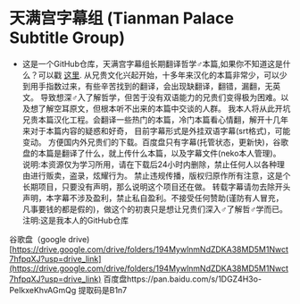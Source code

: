 # 天满宫字幕组     (Tianman Palace Subtitle Group)
-  这是一个GitHub仓库，天满宫字幕组长期翻译哲学♂本篇,如果你不知道这是什么？可以戳 <a href="https://jump2.bdimg.com/p/8986183071">这里</a>.
从兄贵文化兴起开始，十多年来汉化的本篇非常少，可以少到用手指数过来，有些辛苦找到的翻译，会出现缺翻译，翻错，漏翻，无英文。
导致想深♂入了解哲学，但苦于没有双语能力的兄贵们变得极为困难。以及想了解空耳原文，但根本听不出来的本篇中交谈的人群。
我本人将从此开坑兄贵本篇汉化工程。会翻译一些热门的本篇，冷门本篇看心情翻，解开十几年来对于本篇内容的疑惑和好奇，
目前字幕形式是外挂双语字幕(srt格式)，可能变动。
方便国内外兄贵们的下载。百度盘只有字幕(托管状态，更新快)，谷歌盘的本篇是翻译了什么，就上传什么本篇，以及字幕文件(neko本人管理)。
说明:本资源仅为学习所用，请在下载后24小时内删除，禁止任何人以各种理由进行贩卖，盗录，炫耀行为。
禁止违规传播，版权归原作所有注意，这是个长期项目，只要没有声明，那么说明这个项目还在做。
转载字幕请勿去除开头声明，本字幕不涉及盈利，禁止私自盈利。不接受任何赞助(谨防有人冒充，凡事要钱的都是假的)，做这个的初衷只是想让兄贵们深入♂了解哲♂学而已。
注明:这是我本人的GitHub仓库



谷歌盘（google drive)[https://drive.google.com/drive/folders/194MywlnmNdZDKA38MD5M1Nwct7hfpqXJ?usp=drive_link](https://drive.google.com/drive/folders/194MywlnmNdZDKA38MD5M1Nwct7hfpqXJ?usp=drive_link)
百度盘https://pan.baidu.com/s/1DGZ4H3o-PeIkxeKhvAGmQg
提取码是B1n7

